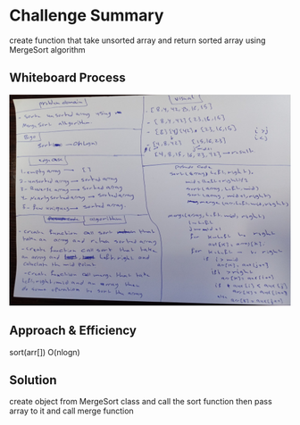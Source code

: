 # Challenge Summary
<!-- Description of the challenge -->
create function that take unsorted array and return sorted array using MergeSort algorithm

## Whiteboard Process
<!-- Embedded whiteboard image -->
 ![images](./assets/merge.jpg)

## Approach & Efficiency
<!-- What approach did you take? Why? What is the Big O space/time for this approach? -->
sort(arr[]) O(nlogn)

## Solution
<!-- Show how to run your code, and examples of it in action -->

create object from MergeSort class and call the sort function then pass array to it and call merge function 

